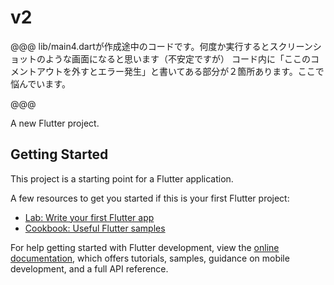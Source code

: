 # v2

@@@
lib/main4.dartが作成途中のコードです。何度か実行するとスクリーンショットのような画面になると思います（不安定ですが）
コード内に「ここのコメントアウトを外すとエラー発生」と書いてある部分が２箇所あります。ここで悩んでいます。

@@@



A new Flutter project.

## Getting Started

This project is a starting point for a Flutter application.

A few resources to get you started if this is your first Flutter project:

- [Lab: Write your first Flutter app](https://docs.flutter.dev/get-started/codelab)
- [Cookbook: Useful Flutter samples](https://docs.flutter.dev/cookbook)

For help getting started with Flutter development, view the
[online documentation](https://docs.flutter.dev/), which offers tutorials,
samples, guidance on mobile development, and a full API reference.
